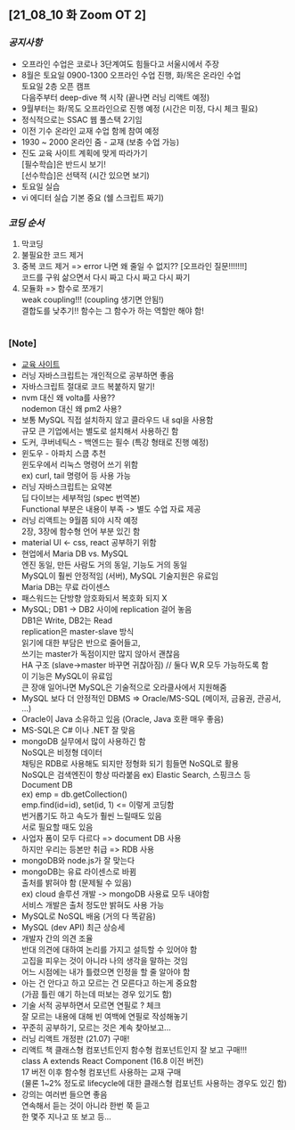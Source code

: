 ## [21_08_10 화 Zoom OT 2]

### _공지사항_

- 오프라인 수업은 코로나 3단계여도 힘들다고 서울시에서 주장
- 8월은 토요일 0900-1300 오프라인 수업 진행, 화/목은 온라인 수업 <br/>
  토요일 2층 오픈 캠프 <br/>
  다음주부터 deep-dive 책 시작 (끝나면 러닝 리액트 예정)
- 9월부터는 화/목도 오프라인으로 진행 예정 (시간은 미정, 다시 체크 필요)
- 정식적으로는 SSAC 웹 풀스택 2기임
- 이전 기수 온라인 교재 수업 함께 참여 예정
- 1930 ~ 2000 온라인 줌 - 교재 (보충 수업 가능)
- 진도 교육 사이트 계획에 맞게 따라가기 <br/>
  [필수학습]은 반드시 보기! <br/>
  [선수학습]은 선택적 (시간 있으면 보기)
- 토요일 실습
- vi 에디터 실습 기본 중요 (쉘 스크립트 짜기)

### _코딩 순서_

1. 막코딩
2. 불필요한 코드 제거
3. 중복 코드 제거 => error 나면 왜 줄일 수 없지?? [오프라인 질문!!!!!!!] <br/>
   코드를 구워 삶으면서 다시 짜고 다시 짜고 다시 짜기
4. 모듈화 => 함수로 쪼개기 <br/>
   weak coupling!!! (coupling 생기면 안됨!) <br/>
   결합도를 낮추기!! 함수는 그 함수가 하는 역할만 해야 함!

#

### [Note]

- [교육 사이트](https://ssac.topician.com/signin)
- 러닝 자바스크립트는 개인적으로 공부하면 좋음
- 자바스크립트 절대로 코드 복붙하지 말기!
- nvm 대신 왜 volta를 사용?? <br/>
  nodemon 대신 왜 pm2 사용?
- 보통 MySQL 직접 설치하지 않고 클라우드 내 sql을 사용함 <br/>
  규모 큰 기업에서는 별도로 설치해서 사용하긴 함
- 도커, 쿠버네틱스 - 백엔드는 필수 (특강 형태로 진행 예정)
- 윈도우 - 아파치 스쿱 추천 <br/>
  윈도우에서 리눅스 명령어 쓰기 위함 <br/>
  ex) curl, tail 명령어 등 사용 가능
- 러닝 자바스크립트는 요약본 <br/>
  딥 다이브는 세부적임 (spec 번역본) <br/>
  Functional 부분은 내용이 부족 -> 별도 수업 자료 제공
- 러닝 리액트는 9월쯤 되야 시작 예정 <br/>
  2장, 3장에 함수형 언어 부분 있긴 함
- material UI <- css, react 공부하기 위함
- 현업에서 Maria DB vs. MySQL <br/>
  엔진 동일, 만든 사람도 거의 동일, 기능도 거의 동일 <br/>
  MySQL이 훨씬 안정적임 (서버), MySQL 기술지원은 유료임 <br/>
  Maria DB는 무료 라이센스
- 패스워드는 단방향 암호화되서 복호화 되지 X
- MySQL; DB1 -> DB2 사이에 replication 걸어 놓음 <br/>
  DB1은 Write, DB2는 Read <br/>
  replication은 master-slave 방식 <br/>
  읽기에 대한 부담은 반으로 줄어들고, <br/>
  쓰기는 master가 독점이지만 많지 않아서 괜찮음 <br/>
  HA 구조 (slave->master 바꾸면 귀찮아짐) // 둘다 W,R 모두 가능하도록 함 <br/>
  이 기능은 MySQL이 유료임 <br/>
  큰 장애 일어나면 MySQL은 기술적으로 오라클사에서 지원해줌
- MySQL 보다 더 안정적인 DBMS => Oracle/MS-SQL (메이저, 금융권, 관공서, ...)
- Oracle이 Java 소유하고 있음 (Oracle, Java 호환 매우 좋음)
- MS-SQL은 C# 이나 .NET 잘 맞음
- mongoDB 실무에서 많이 사용하긴 함 <br/>
  NoSQL은 비정형 데이터 <br/>
  채팅은 RDB로 사용해도 되지만 정형화 되기 힘들면 NoSQL로 활용 <br/>
  NoSQL은 검색엔진이 항상 따라붙음 ex) Elastic Search, 스핑크스 등 <br/>
  Document DB <br/>
  ex) emp = db.getCollection() <br/>
  emp.find(id=id), set(id, 1) <= 이렇게 코딩함 <br/>
  번거롭기도 하고 속도가 훨씬 느릴때도 있음 <br/>
  서로 필요할 때도 있음
- 사업자 폼이 모두 다르다 => document DB 사용 <br/>
  하지만 우리는 등본만 취급 => RDB 사용
- mongoDB와 node.js가 잘 맞는다
- mongoDB는 유료 라이센스로 바뀜 <br/>
  출처를 밝혀야 함 (문제될 수 있음) <br/>
  ex) cloud 솔루션 개발 -> mongoDB 사용료 모두 내야함 <br/>
  서비스 개발은 출처 정도만 밝혀도 사용 가능
- MySQL로 NoSQL 배움 (거의 다 똑같음)
- MySQL (dev API) 최근 상승세
- 개발자 간의 의견 조율 <br/>
  반대 의견에 대하여 논리를 가지고 설득할 수 있어야 함 <br/>
  고집을 피우는 것이 아니라 나의 생각을 말하는 것임 <br/>
  어느 시점에는 내가 틀렸으면 인정을 할 줄 알아야 함
- 아는 건 안다고 하고 모르는 건 모른다고 하는게 중요함 <br/>
  (가끔 틀린 얘기 하는데 떠보는 경우 있기도 함)
- 기술 서적 공부하면서 모르면 연필로 ? 체크 <br/>
  잘 모르는 내용에 대해 빈 여백에 연필로 작성해놓기
- 꾸준히 공부하기, 모르는 것은 계속 찾아보고...
- 러닝 리액트 개정판 (21.07) 구매!
- 리액트 책 클래스형 컴포넌트인지 함수형 컴포넌트인지 잘 보고 구매!!! <br/>
  class A extends React Component (16.8 이전 버전) <br/>
  17 버전 이후 함수형 컴포넌트 사용하는 교재 구매 <br/>
  (물론 1~2% 정도로 lifecycle에 대한 클래스형 컴포넌트 사용하는 경우도 있긴 함)
- 강의는 여러번 들으면 좋음 <br/>
  연속해서 듣는 것이 아니라 한번 쭉 듣고 <br/>
  한 몇주 지나고 또 보고 등...
